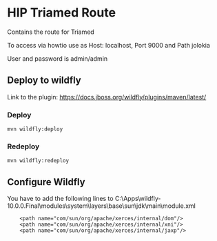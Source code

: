 # HIP Triamed Route

Contains the route for Triamed

To access via howtio use as Host: localhost, Port 9000 and Path jolokia

User and password is admin/admin


## Deploy to wildfly

Link to the plugin: https://docs.jboss.org/wildfly/plugins/maven/latest/


### Deploy

```
mvn wildfly:deploy
```

### Redeploy

```
mvn wildfly:redeploy
```


## Configure Wildfly

You have to add the following lines to C:\Apps\wildfly-10.0.0.Final\modules\system\layers\base\sun\jdk\main\module.xml

```
    <path name="com/sun/org/apache/xerces/internal/dom"/>
    <path name="com/sun/org/apache/xerces/internal/xni"/>
    <path name="com/sun/org/apache/xerces/internal/jaxp"/>
```

